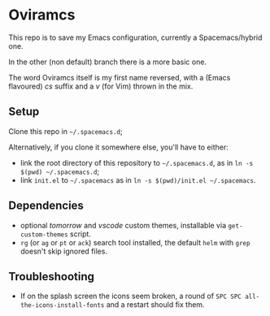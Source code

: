 # Oviramcs

This repo is to save my Emacs configuration, currently a Spacemacs/hybrid one.

In the other (non default) branch there is a more basic one.

The word Oviramcs itself is my first name reversed, with a (Emacs flavoured) *cs* suffix and a *v* (for Vim) thrown in the mix.

## Setup

Clone this repo in `~/.spacemacs.d`;

Alternatively, if you clone it somewhere else, you'll have to either:
- link the root directory of this repository to `~/.spacemacs.d`, as in `ln -s $(pwd) ~/.spacemacs.d`;
- link `init.el` to `~/.spacemacs` as in `ln -s $(pwd)/init.el ~/.spacemacs`.

## Dependencies

- optional *tomorrow* and *vscode* custom themes, installable via `get-custom-themes` script.
- `rg` (or `ag` or `pt` or `ack`) search tool installed, the default `helm` with `grep` doesn't skip ignored files.

## Troubleshooting

- If on the splash screen the icons seem broken, a round of `SPC SPC all-the-icons-install-fonts` and a restart should fix them.
